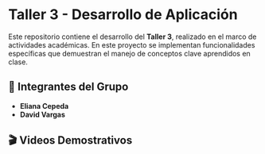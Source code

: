 # Taller 3 - Desarrollo de Aplicación

Este repositorio contiene el desarrollo del **Taller 3**, realizado en el marco de actividades académicas. En este proyecto se implementan funcionalidades específicas que demuestran el manejo de conceptos clave aprendidos en clase.

## 👥 Integrantes del Grupo

- **Eliana Cepeda**    
- **David Vargas**  

## 🎬 Videos Demostrativos




